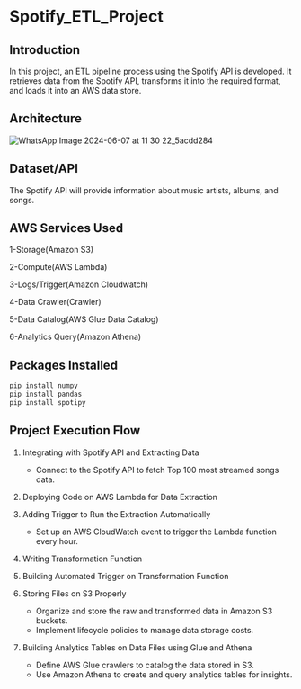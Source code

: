 # Spotify_ETL_Project
## Introduction

In this project, an ETL  pipeline process using the Spotify API is developed. It retrieves data from the Spotify API, transforms it into the required format, and loads it into an AWS data store. 

## Architecture
![WhatsApp Image 2024-06-07 at 11 30 22_5acdd284](https://github.com/Aravindsuresh5235/Spotify_ETL_Project/assets/80466501/c7bf009c-5e1f-4f1a-8d0c-9665495b423c)
## Dataset/API

The Spotify API will provide information about music artists, albums, and songs.

## AWS Services Used
1-Storage(Amazon S3)

2-Compute(AWS Lambda)

3-Logs/Trigger(Amazon Cloudwatch)

4-Data Crawler(Crawler)

5-Data Catalog(AWS Glue Data Catalog)

6-Analytics Query(Amazon Athena)
## Packages Installed
```sh
pip install numpy
pip install pandas
pip install spotipy
```
## Project Execution Flow
1. Integrating with Spotify API and Extracting Data
   - Connect to the Spotify API to fetch Top 100 most streamed songs data.

2. Deploying Code on AWS Lambda for Data Extraction

3. Adding Trigger to Run the Extraction Automatically
   - Set up an AWS CloudWatch event to trigger the Lambda function every hour.


4. Writing Transformation Function 


5. Building Automated Trigger on Transformation Function

6. Storing Files on S3 Properly
   - Organize and store the raw and transformed data in Amazon S3 buckets.
   - Implement lifecycle policies to manage data storage costs.

7. Building Analytics Tables on Data Files using Glue and Athena
   - Define AWS Glue crawlers to catalog the data stored in S3.
   - Use Amazon Athena to create and query analytics tables for insights.


